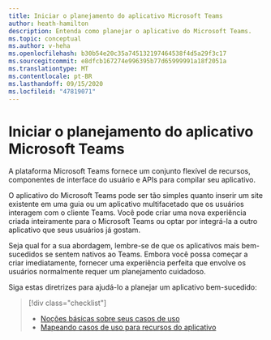 ```yaml
---
title: Iniciar o planejamento do aplicativo Microsoft Teams
author: heath-hamilton
description: Entenda como planejar o aplicativo do Microsoft Teams.
ms.topic: conceptual
ms.author: v-heha
ms.openlocfilehash: b30b54e20c35a745132197464538f4d5a29f3c17
ms.sourcegitcommit: e8dfcb167274e996395b77d65999991a18f2051a
ms.translationtype: MT
ms.contentlocale: pt-BR
ms.lasthandoff: 09/15/2020
ms.locfileid: "47819071"
---
```

# <a name="start-planning-your-microsoft-teams-app"></a>Iniciar o planejamento do aplicativo Microsoft Teams

A plataforma Microsoft Teams fornece um conjunto flexível de recursos, componentes de interface do usuário e APIs para compilar seu aplicativo.

O aplicativo do Microsoft Teams pode ser tão simples quanto inserir um site existente em uma guia ou um aplicativo multifacetado que os usuários interagem com o cliente Teams. Você pode criar uma nova experiência criada inteiramente para o Microsoft Teams ou optar por integrá-la a outro aplicativo que seus usuários já gostam.

Seja qual for a sua abordagem, lembre-se de que os aplicativos mais bem-sucedidos se sentem nativos ao Teams. Embora você possa começar a criar imediatamente, fornecer uma experiência perfeita que envolve os usuários normalmente requer um planejamento cuidadoso.

Siga estas diretrizes para ajudá-lo a planejar um aplicativo bem-sucedido:

> [!div class="checklist"]
>
> * [Noções básicas sobre seus casos de uso](../../concepts/design/understand-use-cases.md)
> * [Mapeando casos de uso para recursos do aplicativo](../../concepts/design/map-use-cases.md)
